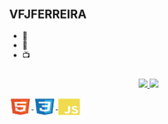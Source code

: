 ## VFJFERREIRA

- 🔭 
- 🌱  
- 📺 
  
##

<div align="center">
  <a href="https://github.com/vfjferreira">
  <img height="180em" src="https://github-readme-stats.vercel.app/api?username=vfjferreira&show_icons=true&theme=merko&include_all_commits=true&count_public=true"/>
  <img height="180em" src="https://github-readme-stats.vercel.app/api/top-langs/?username=vfjferreira&layout=compact&langs_count=7&theme=merko"/>
</div>

<div style="display: inline_block"><br>
  <img align="center" alt="vfjunior-HTML" height="30" width="40" src="https://raw.githubusercontent.com/devicons/devicon/master/icons/html5/html5-original.svg">
  <img align="center" alt="vfjunior-CSS" height="30" width="40" src="https://raw.githubusercontent.com/devicons/devicon/master/icons/css3/css3-original.svg">
  <img align="center" alt="vfjunior-JS" height="30" width="40" src="https://raw.githubusercontent.com/devicons/devicon/master/icons/javascript/javascript-plain.svg">     
</div>
  
  ##
  

